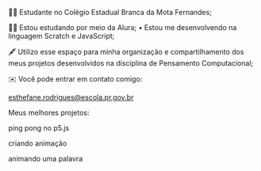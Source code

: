 👩‍💼 Estudante no Colégio Estadual Branca da Mota Fernandes;

👩‍💻 Estou estudando por meio da Alura; • Estou me desenvolvendo na linguagem Scratch e JavaScript;

🖋️ Utilizo esse espaço para minha organização e
compartilhamento dos meus projetos desenvolvidos na disciplina de Pensamento Computacional;

✉️ Você pode entrar em contato comigo:

esthefane.rodrigues@escola.pr.gov.br

Meus melhores projetos:

ping pong no p5.js

criando animação

animando uma palavra

